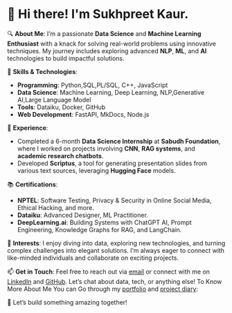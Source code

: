 # 👋 Hi there! I'm **Sukhpreet Kaur**.

🔍 **About Me**:
I’m a passionate **Data Science** and **Machine Learning Enthusiast** with a knack for solving real-world problems using innovative techniques. My journey includes exploring advanced **NLP**, **ML**, and **AI** technologies to build impactful solutions.

🔧 **Skills & Technologies**:
- **Programming**: Python,SQL,PL/SQL, C++, JavaScript
- **Data Science**: Machine Learning, Deep Learning, NLP,Generative AI,Large Language Model
- **Tools**: Dataiku, Docker, GitHub
- **Web Development**: FastAPI, MkDocs, Node.js

💼 **Experience**:
- Completed a 6-month **Data Science Internship** at **Sabudh Foundation**, where I worked on projects involving **CNN**, **RAG systems**, and **academic research chatbots**.
- Developed **Scriptus**, a tool for generating presentation slides from various text sources, leveraging **Hugging Face** models.

📚 **Certifications**:
- **NPTEL**: Software Testing, Privacy & Security in Online Social Media, Ethical Hacking, and more.
- **Dataiku**: Advanced Designer, ML Practitioner.
- **DeepLearning.ai**: Building Systems with ChatGPT AI, Prompt Engineering, Knowledge Graphs for RAG, and LangChain.

🌟 **Interests**:
I enjoy diving into data, exploring new technologies, and turning complex challenges into elegant solutions. I’m always eager to connect with like-minded individuals and collaborate on exciting projects.

📫 **Get in Touch**:
Feel free to reach out via [email](mailto:sukhpreet.kaur.2076@gmail.com) or connect with me on [LinkedIn](https://www.linkedin.com/in/sukhpreet-kaur-a0b6bb282/) and [GitHub](https://github.com/Sukhpreet2001/). Let’s chat about data, tech, or anything else!
To Know More About Me You can Go through my [portfolio](https://sukhpreet2001.github.io/) and [project diary]([#]):

🚀 Let’s build something amazing together!
